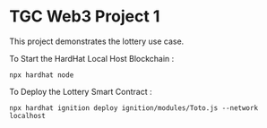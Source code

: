 # TGC Web3 Project 1

This project demonstrates the lottery use case.

To Start the HardHat Local Host Blockchain :

```shell
npx hardhat node
```

To Deploy the Lottery Smart Contract :

```shell
npx hardhat ignition deploy ignition/modules/Toto.js --network localhost
```
